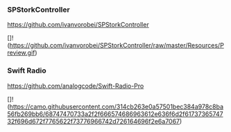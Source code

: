### SPStorkController
https://github.com/ivanvorobei/SPStorkController

[]!(https://github.com/ivanvorobei/SPStorkController/raw/master/Resources/Preview.gif)

### Swift Radio
https://github.com/analogcode/Swift-Radio-Pro

[]!(https://camo.githubusercontent.com/314cb263e0a57501bec384a978c8ba56fb269bb6/68747470733a2f2f666574686963612e636f6d2f6173736574732f696d672f7765622f73776966742d726164696f2e6a7067)